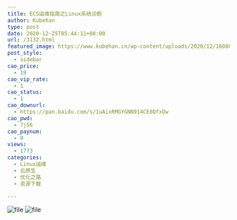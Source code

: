 ```yaml
---
title: ECS运维指南之Linux系统诊断
author: Kubehan
type: post
date: 2020-12-25T05:44:11+08:00
url: /3132.html
featured_image: https://www.kubehan.cn/wp-content/uploads/2020/12/1608875001-ea307125038bfb4.png
post_style:
  - sidebar
cao_price:
  - 19
cao_vip_rate:
  - 1
cao_status:
  - 1
cao_downurl:
  - https://pan.baidu.com/s/1uAixRMGYGNN914CE8QfxOw
cao_pwd:
  - 7j56
cao_paynum:
  - 9
views:
  - 1773
categories:
  - Linux运维
  - 云原生
  - 优化之路
  - 资源下载

---
```

<img decoding="async" src="https://www.kubehan.cn/wp-content/uploads/2020/12/1608874962-08cd6fbc2023463.png" alt="file" />  
<img decoding="async" src="https://www.kubehan.cn/wp-content/uploads/2020/12/1608875001-ea307125038bfb4.png" alt="file" />